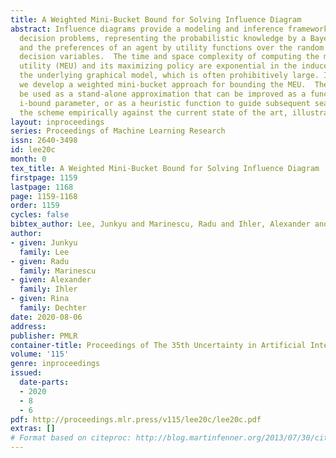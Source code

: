 ```yaml
---
title: A Weighted Mini-Bucket Bound for Solving Influence Diagram
abstract: Influence diagrams provide a modeling and inference framework for sequential
  decision problems, representing the probabilistic knowledge by a Bayesian network
  and the preferences of an agent by utility functions over the random variables and
  decision variables.  The time and space complexity of computing the maximum expected
  utility (MEU) and its maximizing policy are exponential in the induced width of
  the underlying graphical model, which is often prohibitively large. In this paper,
  we develop a weighted mini-bucket approach for bounding the MEU.  These bounds can
  be used as a stand-alone approximation that can be improved as a function of a controlling
  i-bound parameter, or as a heuristic function to guide subsequent search.  We evaluate
  the scheme empirically against the current state of the art, illustrating its potential.
layout: inproceedings
series: Proceedings of Machine Learning Research
issn: 2640-3498
id: lee20c
month: 0
tex_title: A Weighted Mini-Bucket Bound for Solving Influence Diagram
firstpage: 1159
lastpage: 1168
page: 1159-1168
order: 1159
cycles: false
bibtex_author: Lee, Junkyu and Marinescu, Radu and Ihler, Alexander and Dechter, Rina
author:
- given: Junkyu
  family: Lee
- given: Radu
  family: Marinescu
- given: Alexander
  family: Ihler
- given: Rina
  family: Dechter
date: 2020-08-06
address: 
publisher: PMLR
container-title: Proceedings of The 35th Uncertainty in Artificial Intelligence Conference
volume: '115'
genre: inproceedings
issued:
  date-parts:
  - 2020
  - 8
  - 6
pdf: http://proceedings.mlr.press/v115/lee20c/lee20c.pdf
extras: []
# Format based on citeproc: http://blog.martinfenner.org/2013/07/30/citeproc-yaml-for-bibliographies/
---
```

